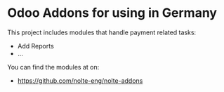 Odoo Addons for using in Germany
=================================

This project includes modules that handle payment related tasks:

* Add Reports
* ...

You can find the modules at on:

 * https://github.com/nolte-eng/nolte-addons
 
